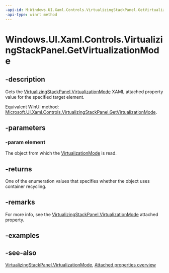 ```yaml
---
-api-id: M:Windows.UI.Xaml.Controls.VirtualizingStackPanel.GetVirtualizationMode(Windows.UI.Xaml.DependencyObject)
-api-type: winrt method
---
```


<!-- Method syntax
public Windows.UI.Xaml.Controls.VirtualizationMode GetVirtualizationMode(Windows.UI.Xaml.DependencyObject element)
-->

# Windows.UI.Xaml.Controls.VirtualizingStackPanel.GetVirtualizationMode

## -description
Gets the [VirtualizingStackPanel.VirtualizationMode](virtualizingstackpanel_virtualizationmode.md) XAML attached property value for the specified target element.

Equivalent WinUI method: [Microsoft.UI.Xaml.Controls.VirtualizingStackPanel.GetVirtualizationMode](/windows/winui/api/microsoft.ui.xaml.controls.virtualizingstackpanel.getvirtualizationmode).

## -parameters
### -param element
The object from which the [VirtualizationMode](virtualizationmode.md) is read.

## -returns
One of the enumeration values that specifies whether the object uses container recycling.

## -remarks
For more info, see the [VirtualizingStackPanel.VirtualizationMode](virtualizingstackpanel_virtualizationmode.md) attached property.

## -examples

## -see-also

[VirtualizingStackPanel.VirtualizationMode](virtualizingstackpanel_virtualizationmode.md), [Attached properties overview](/windows/uwp/xaml-platform/attached-properties-overview)
